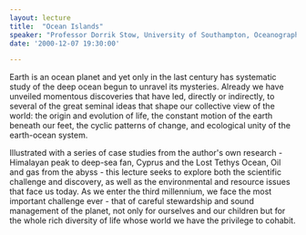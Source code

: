 ```yaml
---
layout: lecture
title:  "Ocean Islands"
speaker: "Professor Dorrik Stow, University of Southampton, Oceanography Centre"
date: '2000-12-07 19:30:00'

---
```

Earth is an ocean planet and yet only in the last century has systematic study of the deep ocean begun to unravel its mysteries. Already we have unveiled momentous discoveries that have led, directly or indirectly, to several of the great seminal ideas that shape our collective view of the world: the origin and evolution of life, the constant motion of the earth beneath our feet, the cyclic patterns of change, and ecological unity of the earth-ocean system.

Illustrated with a series of case studies from the author's own research - Himalayan peak to deep-sea fan, Cyprus and the Lost Tethys Ocean, Oil and gas from the abyss - this lecture seeks to explore both the scientific challenge and discovery, as well as the environmental and resource issues that face us today. As we enter the third millennium, we face the most important challenge ever - that of careful stewardship and sound management of the planet, not only for ourselves and our children but for the whole rich diversity of life whose world we have the privilege to cohabit.
